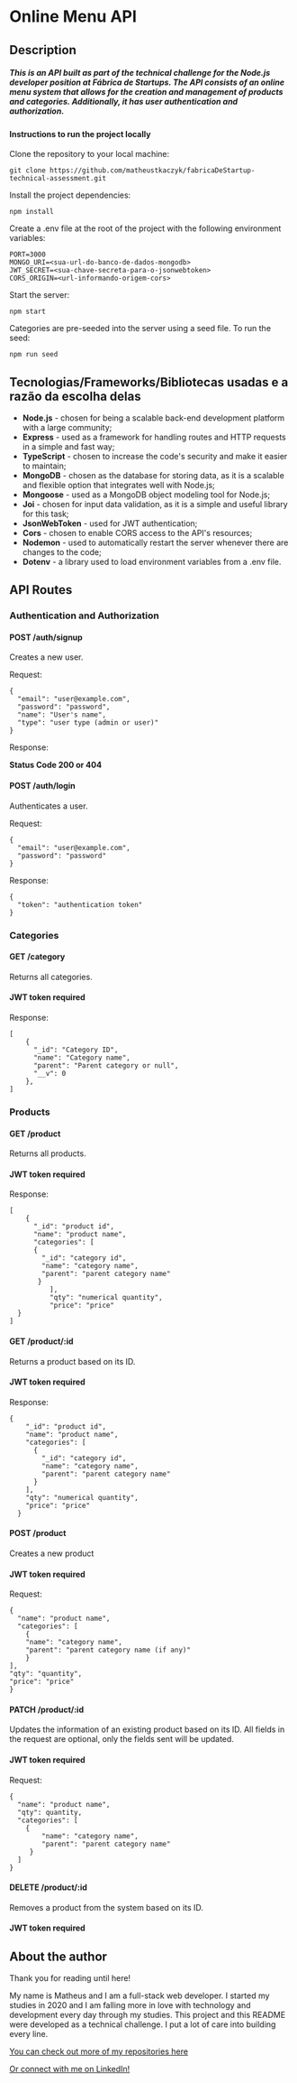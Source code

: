 # Online Menu API
## Description
##### This is an API built as part of the technical challenge for the Node.js developer position at Fábrica de Startups. The API consists of an online menu system that allows for the creation and management of products and categories. Additionally, it has user authentication and authorization.

#### Instructions to run the project locally

Clone the repository to your local machine:
```
git clone https://github.com/matheustkaczyk/fabricaDeStartup-technical-assessment.git
```

Install the project dependencies:
```
npm install
```

Create a .env file at the root of the project with the following environment variables:
```
PORT=3000
MONGO_URI=<sua-url-do-banco-de-dados-mongodb>
JWT_SECRET=<sua-chave-secreta-para-o-jsonwebtoken>
CORS_ORIGIN=<url-informando-origem-cors>
```

Start the server:
```
npm start
```

Categories are pre-seeded into the server using a seed file. To run the seed:
```
npm run seed
```

## Tecnologias/Frameworks/Bibliotecas usadas e a razão da escolha delas
- **Node.js** - chosen for being a scalable back-end development platform with a large community;
- **Express** - used as a framework for handling routes and HTTP requests in a simple and fast way;
- **TypeScript** - chosen to increase the code's security and make it easier to maintain;
- **MongoDB** - chosen as the database for storing data, as it is a scalable and flexible option that integrates well with Node.js;
- **Mongoose** - used as a MongoDB object modeling tool for Node.js;
- **Joi** - chosen for input data validation, as it is a simple and useful library for this task;
- **JsonWebToken** - used for JWT authentication;
- **Cors** - chosen to enable CORS access to the API's resources;
- **Nodemon** - used to automatically restart the server whenever there are changes to the code;
- **Dotenv** - a library used to load environment variables from a .env file.

## API Routes
### Authentication and Authorization

#### POST /auth/signup
Creates a new user.

Request:
```
{
  "email": "user@example.com",
  "password": "password",
  "name": "User's name",
  "type": "user type (admin or user)"
}
```


Response:

**Status Code 200 or 404**

#### POST /auth/login
Authenticates a user.

Request:
```
{
  "email": "user@example.com",
  "password": "password"
}
```

Response:
```
{
  "token": "authentication token"
}
```

### Categories
#### GET /category
Returns all categories.

#### JWT token required

Response:
```
[ 
	{
	  "_id": "Category ID",
	  "name": "Category name",
	  "parent": "Parent category or null",
	  "__v": 0 
	},
]
```

### Products

#### GET /product
Returns all products.

#### JWT token required

Response:

```
[
	{
	  "_id": "product id",
	  "name": "product name",
	  "categories": [
	  {
	    "_id": "category id",
	    "name": "category name",
	    "parent": "parent category name"
	   }
          ],
    	  "qty": "numerical quantity",
    	  "price": "price"
  }
]
```

#### GET /product/:id
Returns a product based on its ID.

#### JWT token required

Response:
```
{
    "_id": "product id",
    "name": "product name",
    "categories": [
      {
        "_id": "category id",
        "name": "category name",
        "parent": "parent category name"
      }
    ],
    "qty": "numerical quantity",
    "price": "price"
  }
```

#### POST /product
Creates a new product

#### JWT token required

Request:
```
{
  "name": "product name",
  "categories": [
    {
	"name": "category name",
	"parent": "parent category name (if any)"
    }
],
"qty": "quantity",
"price": "price"
}
```

#### PATCH /product/:id
Updates the information of an existing product based on its ID.
All fields in the request are optional, only the fields sent will be updated.

#### JWT token required

Request:
```
{
  "name": "product name",
  "qty": quantity,
  "categories": [
    {
        "name": "category name",
        "parent": "parent category name"
     }
  ]
}
```

#### DELETE /product/:id
Removes a product from the system based on its ID.

#### JWT token required

## **About the author**

Thank you for reading until here!

My name is Matheus and I am a full-stack web developer. I started my studies in 2020 and I am falling more in love with technology and development every day through my studies. This project and this README were developed as a technical challenge. I put a lot of care into building every line.

[You can check out more of my repositories here](https://github.com/matheustkaczyk)

[Or connect with me on LinkedIn!](https://www.linkedin.com/in/matheustkaczykribeiro/)
